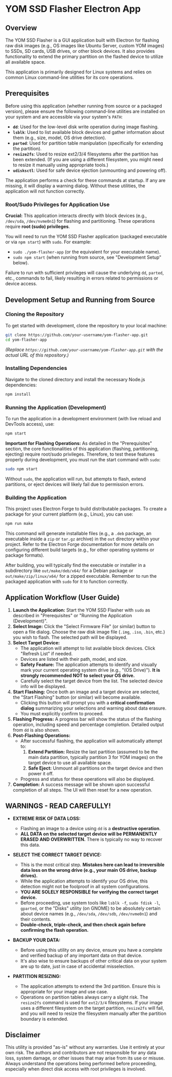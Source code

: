 # YOM SSD Flasher Electron App

## Overview

The YOM SSD Flasher is a GUI application built with Electron for flashing raw disk images (e.g., OS images like Ubuntu Server, custom YOM images) to SSDs, SD cards, USB drives, or other block devices. It also provides functionality to extend the primary partition on the flashed device to utilize all available space.

This application is primarily designed for Linux systems and relies on common Linux command-line utilities for its core operations.

## Prerequisites

Before using this application (whether running from source or a packaged version), please ensure the following command-line utilities are installed on your system and are accessible via your system's `PATH`:

*   **`dd`**: Used for the low-level disk write operation during image flashing.
*   **`lsblk`**: Used to list available block devices and gather information about them (e.g., size, model, OS drive detection).
*   **`parted`**: Used for partition table manipulation (specifically for extending the partition).
*   **`resize2fs`**: Used to resize ext2/3/4 filesystems after the partition has been extended. (If you are using a different filesystem, you might need to resize it manually using appropriate tools.)
*   **`udisksctl`**: Used for safe device ejection (unmounting and powering off).

The application performs a check for these commands at startup. If any are missing, it will display a warning dialog. Without these utilities, the application will not function correctly.

### Root/Sudo Privileges for Application Use

**Crucial:** This application interacts directly with block devices (e.g., `/dev/sda`, `/dev/nvme0n1`) for flashing and partitioning. These operations require **root (sudo) privileges**.

You will need to run the YOM SSD Flasher application (packaged executable or via `npm start`) with `sudo`. For example:
*   `sudo ./yom-flasher-app` (or the equivalent for your executable name).
*   `sudo npm start` (when running from source, see "Development Setup" below).

Failure to run with sufficient privileges will cause the underlying `dd`, `parted`, etc., commands to fail, likely resulting in errors related to permissions or device access.

## Development Setup and Running from Source

### Cloning the Repository
To get started with development, clone the repository to your local machine:
```bash
git clone https://github.com/your-username/yom-flasher-app.git
cd yom-flasher-app
```
*(Replace `https://github.com/your-username/yom-flasher-app.git` with the actual URL of this repository.)*

### Installing Dependencies
Navigate to the cloned directory and install the necessary Node.js dependencies:
```bash
npm install
```

### Running the Application (Development)
To run the application in a development environment (with live reload and DevTools access), use:
```bash
npm start
```

**Important for Flashing Operations:** As detailed in the "Prerequisites" section, the core functionalities of this application (flashing, partitioning, ejecting) require root/sudo privileges. Therefore, to test these features properly during development, you must run the start command with `sudo`:
```bash
sudo npm start
```
Without `sudo`, the application will run, but attempts to flash, extend partitions, or eject devices will likely fail due to permission errors.

### Building the Application
This project uses Electron Forge to build distributable packages. To create a package for your current platform (e.g., Linux), you can use:
```bash
npm run make
```
This command will generate installable files (e.g., a `.deb` package, an executable inside a `zip` or `tar.gz` archive) in the `out` directory within your project. Refer to the Electron Forge documentation for more details on configuring different build targets (e.g., for other operating systems or package formats).

After building, you will typically find the executable or installer in a subdirectory like `out/make/deb/x64/` for a Debian package or `out/make/zip/linux/x64/` for a zipped executable. Remember to run the packaged application with `sudo` for it to function correctly.

## Application Workflow (User Guide)

1.  **Launch the Application:** Start the YOM SSD Flasher with `sudo` as described in "Prerequisites" or "Running the Application (Development)".
2.  **Select Image:** Click the "Select Firmware File" (or similar) button to open a file dialog. Choose the raw disk image file (`.img`, `.iso`, `.bin`, etc.) you wish to flash. The selected path will be displayed.
3.  **Select Target Device:**
    *   The application will attempt to list available block devices. Click "Refresh List" if needed.
    *   Devices are listed with their path, model, and size.
    *   **Safety Feature:** The application attempts to identify and visually mark your current operating system drive (e.g., "(OS Drive)"). **It is strongly recommended NOT to select your OS drive.**
    *   Carefully select the target device from the list. The selected device info will be displayed.
4.  **Start Flashing:** Once both an image and a target device are selected, the "Start Flashing" button (or similar) will become available.
    *   Clicking this button will prompt you with a **critical confirmation dialog** summarizing your selections and warning about data erasure.
    *   You must explicitly confirm to proceed.
5.  **Flashing Progress:** A progress bar will show the status of the flashing operation, including speed and percentage completion. Detailed output from `dd` is also shown.
6.  **Post-Flashing Operations:**
    *   After successful flashing, the application will automatically attempt to:
        1.  **Extend Partition:** Resize the last partition (assumed to be the main data partition, typically partition 3 for YOM images) on the target device to use all available space.
        2.  **Safe Eject:** Unmount all partitions on the target device and then power it off.
    *   Progress and status for these operations will also be displayed.
7.  **Completion:** A success message will be shown upon successful completion of all steps. The UI will then reset for a new operation.

## WARNINGS - READ CAREFULLY!

*   **EXTREME RISK OF DATA LOSS:**
    *   Flashing an image to a device using `dd` is a **destructive operation**.
    *   **ALL DATA on the selected target device will be PERMANENTLY ERASED AND OVERWRITTEN.** There is typically no way to recover this data.

*   **SELECT THE CORRECT TARGET DEVICE:**
    *   This is the most critical step. **Mistakes here can lead to irreversible data loss on the wrong drive (e.g., your main OS drive, backup drives).**
    *   While the application attempts to identify your OS drive, this detection might not be foolproof in all system configurations.
    *   **YOU ARE SOLELY RESPONSIBLE for verifying the correct target device.**
    *   Before proceeding, use system tools like `lsblk -f`, `sudo fdisk -l`, `gparted`, or the "Disks" utility (on GNOME) to be absolutely certain about device names (e.g., `/dev/sda`, `/dev/sdb`, `/dev/nvme0n1`) and their contents.
    *   **Double-check, triple-check, and then check again before confirming the flash operation.**

*   **BACKUP YOUR DATA:**
    *   Before using this utility on any device, ensure you have a complete and verified backup of any important data on that device.
    *   It's also wise to ensure backups of other critical data on your system are up to date, just in case of accidental misselection.

*   **PARTITION RESIZING:**
    *   The application attempts to extend the 3rd partition. Ensure this is appropriate for your image and use case.
    *   Operations on partition tables always carry a slight risk. The `resize2fs` command is used for `ext2/3/4` filesystems. If your image uses a different filesystem on the target partition, `resize2fs` will fail, and you will need to resize the filesystem manually after the partition boundary is extended.

## Disclaimer

This utility is provided "as-is" without any warranties. Use it entirely at your own risk. The authors and contributors are not responsible for any data loss, system damage, or other issues that may arise from its use or misuse. Always understand the operations being performed before proceeding, especially when direct disk access with root privileges is involved.
